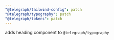 ```yaml
---
"@telegraph/tailwind-config": patch
"@telegraph/typography": patch
"@telegraph/tokens": patch
---
```


adds heading component to `@telegraph/typography`

